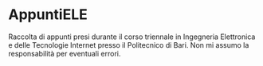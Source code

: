 # AppuntiELE
Raccolta di appunti presi durante il corso triennale in Ingegneria Elettronica e delle Tecnologie Internet presso il Politecnico di Bari.
Non mi assumo la responsabilità per eventuali errori.
